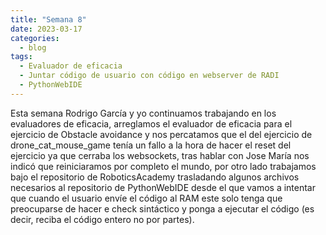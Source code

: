```yaml
---
title: "Semana 8"
date: 2023-03-17
categories:
  - blog
tags:
  - Evaluador de eficacia
  - Juntar código de usuario con código en webserver de RADI
  - PythonWebIDE
---
```


Esta semana Rodrigo García y yo continuamos trabajando en los evaluadores de eficacia, arreglamos el evaluador de eficacia para el ejercicio de Obstacle avoidance y nos percatamos que el del ejercicio de drone_cat_mouse_game tenía un fallo a la hora de hacer el reset del ejercicio ya que cerraba los websockets, tras hablar con Jose María nos indicó que reiniciaramos por completo el mundo, por otro lado trabajamos bajo el repositorio de RoboticsAcademy trasladando algunos archivos necesarios al repositorio de PythonWebIDE desde el que vamos a intentar que cuando el usuario envíe el código al RAM este solo tenga que preocuparse de hacer e check sintáctico y ponga a ejecutar el código (es decir, reciba el código entero no por partes).